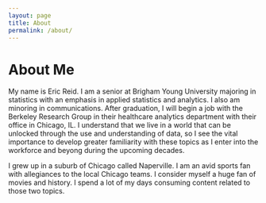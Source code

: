 ```yaml
---
layout: page
title: About
permalink: /about/
---
```


# About Me

My name is Eric Reid. I am a senior at Brigham Young University majoring in statistics with an emphasis in applied statistics and analytics. I also am minoring in communications. After graduation, I will begin a job with the Berkeley Research Group in their healthcare analytics department with their office in Chicago, IL. I understand that we live in a world that can be unlocked through the use and understanding of data, so I see the vital importance to develop greater familiarity with these topics as I enter into the workforce and beyong during the upcoming decades.

I grew up in a suburb of Chicago called Naperville. I am an avid sports fan with allegiances to the local Chicago teams. I consider myself a huge fan of movies and history. I spend a lot of my days consuming content related to those two topics. 

